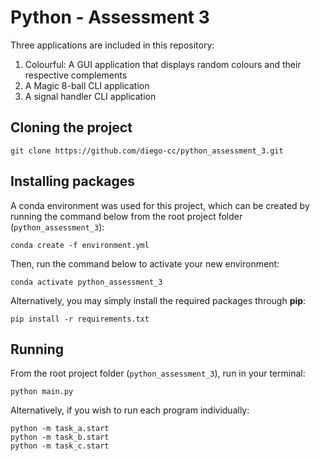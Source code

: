 # Python - Assessment 3
Three applications are included in this repository:

1. Colourful: A GUI application that displays random colours and their respective complements
2. A Magic 8-ball CLI application
3. A signal handler CLI application

## Cloning the project
```shell script
git clone https://github.com/diego-cc/python_assessment_3.git 
```

## Installing packages
A conda environment was used for this project, which can be created by running the command below from the root project folder (`python_assessment_3`):

```shell script
conda create -f environment.yml
```

Then, run the command below to activate your new environment:

```shell script
conda activate python_assessment_3
```

Alternatively, you may simply install the required packages through __pip__:

```shell script
pip install -r requirements.txt
```

## Running
From the root project folder (`python_assessment_3`), run in your terminal:

```shell script
python main.py
```

Alternatively, if you wish to run each program individually:

```shell script
python -m task_a.start
python -m task_b.start
python -m task_c.start
```